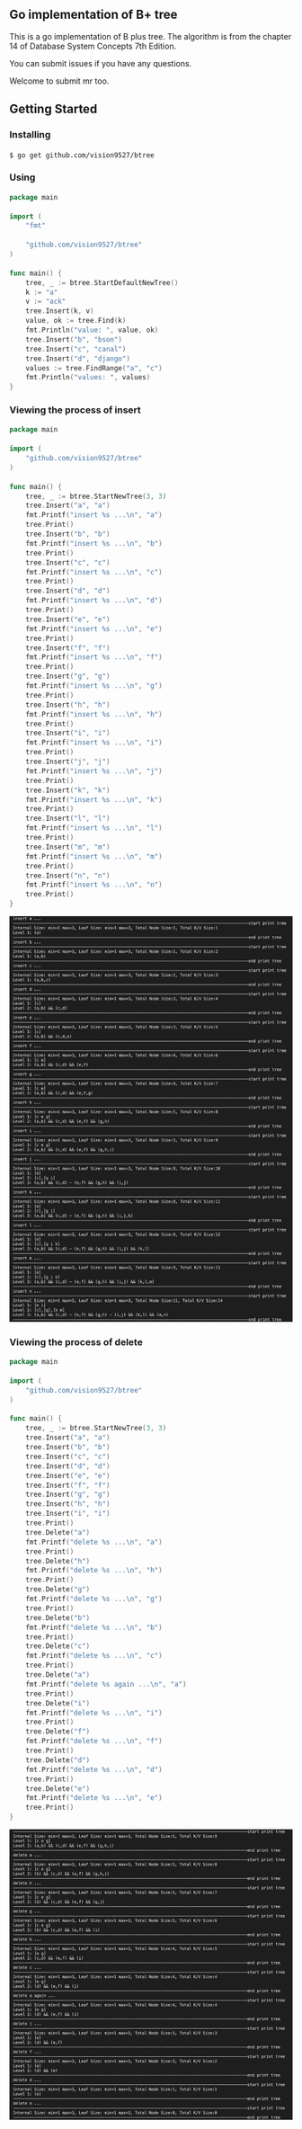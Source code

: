 ## Go implementation of B+ tree

This is a go implementation of B plus tree. The algorithm is from the chapter 14 of Database System Concepts 7th Edition.

You can submit issues if you have any questions.

Welcome to submit mr too.

## Getting Started
### Installing
```$ go get github.com/vision9527/btree```

### Using
```go
package main

import (
	"fmt"

	"github.com/vision9527/btree"
)

func main() {
	tree, _ := btree.StartDefaultNewTree()
	k := "a"
	v := "ack"
	tree.Insert(k, v)
	value, ok := tree.Find(k)
	fmt.Println("value: ", value, ok)
	tree.Insert("b", "bson")
	tree.Insert("c", "canal")
	tree.Insert("d", "django")
	values := tree.FindRange("a", "c")
	fmt.Println("values: ", values)
}
```

### Viewing the process of insert
```go
package main

import (
	"github.com/vision9527/btree"
)

func main() {
	tree, _ := btree.StartNewTree(3, 3)
	tree.Insert("a", "a")
	fmt.Printf("insert %s ...\n", "a")
	tree.Print()
	tree.Insert("b", "b")
	fmt.Printf("insert %s ...\n", "b")
	tree.Print()
	tree.Insert("c", "c")
	fmt.Printf("insert %s ...\n", "c")
	tree.Print()
	tree.Insert("d", "d")
	fmt.Printf("insert %s ...\n", "d")
	tree.Print()
	tree.Insert("e", "e")
	fmt.Printf("insert %s ...\n", "e")
	tree.Print()
	tree.Insert("f", "f")
	fmt.Printf("insert %s ...\n", "f")
	tree.Print()
	tree.Insert("g", "g")
	fmt.Printf("insert %s ...\n", "g")
	tree.Print()
	tree.Insert("h", "h")
	fmt.Printf("insert %s ...\n", "h")
	tree.Print()
	tree.Insert("i", "i")
	fmt.Printf("insert %s ...\n", "i")
	tree.Print()
	tree.Insert("j", "j")
	fmt.Printf("insert %s ...\n", "j")
	tree.Print()
	tree.Insert("k", "k")
	fmt.Printf("insert %s ...\n", "k")
	tree.Print()
	tree.Insert("l", "l")
	fmt.Printf("insert %s ...\n", "l")
	tree.Print()
	tree.Insert("m", "m")
	fmt.Printf("insert %s ...\n", "m")
	tree.Print()
	tree.Insert("n", "n")
	fmt.Printf("insert %s ...\n", "n")
	tree.Print()
}

```
![insert](./doc/the_process_of_insert.jpg)

### Viewing the process of delete
```go
package main

import (
	"github.com/vision9527/btree"
)

func main() {
	tree, _ := btree.StartNewTree(3, 3)
	tree.Insert("a", "a")
	tree.Insert("b", "b")
	tree.Insert("c", "c")
	tree.Insert("d", "d")
	tree.Insert("e", "e")
	tree.Insert("f", "f")
	tree.Insert("g", "g")
	tree.Insert("h", "h")
	tree.Insert("i", "i")
	tree.Print()
	tree.Delete("a")
	fmt.Printf("delete %s ...\n", "a")
	tree.Print()
	tree.Delete("h")
	fmt.Printf("delete %s ...\n", "h")
	tree.Print()
	tree.Delete("g")
	fmt.Printf("delete %s ...\n", "g")
	tree.Print()
	tree.Delete("b")
	fmt.Printf("delete %s ...\n", "b")
	tree.Print()
	tree.Delete("c")
	fmt.Printf("delete %s ...\n", "c")
	tree.Print()
	tree.Delete("a")
	fmt.Printf("delete %s again ...\n", "a")
	tree.Print()
	tree.Delete("i")
	fmt.Printf("delete %s ...\n", "i")
	tree.Print()
	tree.Delete("f")
	fmt.Printf("delete %s ...\n", "f")
	tree.Print()
	tree.Delete("d")
	fmt.Printf("delete %s ...\n", "d")
	tree.Print()
	tree.Delete("e")
	fmt.Printf("delete %s ...\n", "e")
	tree.Print()
}
```
![delete](./doc/the_process_of_delete.jpg)